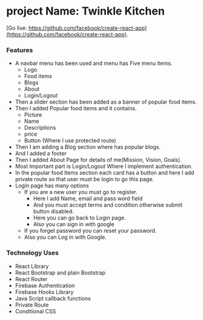 # project Name: Twinkle Kitchen
[Go live: https://github.com/facebook/create-react-app](https://github.com/facebook/create-react-app).

### Features
* A navbar menu has been used and menu has Five menu items.
    * Logo
    * Food items
    * Blogs
    * About
    * Login/Logout
* Then a slider section has been added as a banner of popular food items.
* Then I added Popular food items and it contains.
    * Picture
    * Name
    * Descriptions
    * price
    * Button (Where I use protected route)
* Then I am adding a Blog section where has popular blogs.
* And I added a footer
* Then I added About Page for details of me(Mission, Vision, Goals).
* Most Important part is Login/Logout Where I implement authentication.
* In the popular food Items section each card has a button and here I add private route so that user must be login to go this page.
* Login page has many options
    * If you are a new user you must go to register.
        * Here I add Name, email and pass word field
        * And you must accept terms and condition otherwise submit button disabled.
        * Here you can go back to Login page.
        * Also you can sign in with google
    * If you forget password you can reset your password.
    * Also you can Log in with Google.


### Technology Uses
* React Library
* React Bootstrap and plain Bootstrap
* React Router
* Firebase Authentication
* Firebase Hooks Library
* Java Script callback functions
* Private Route
* Conditional CSS